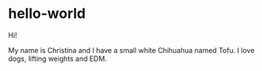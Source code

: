 # hello-world

Hi!

My name is Christina and I have a small white Chihuahua named Tofu. I love dogs, lifting weights and EDM.  
